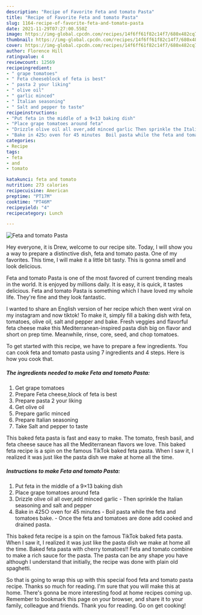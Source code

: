 ```yaml
---
description: "Recipe of Favorite Feta and tomato Pasta"
title: "Recipe of Favorite Feta and tomato Pasta"
slug: 1164-recipe-of-favorite-feta-and-tomato-pasta
date: 2021-11-29T07:27:00.550Z
image: https://img-global.cpcdn.com/recipes/14f6ff61f82c14f7/680x482cq70/feta-and-tomato-pasta-recipe-main-photo.jpg
thumbnail: https://img-global.cpcdn.com/recipes/14f6ff61f82c14f7/680x482cq70/feta-and-tomato-pasta-recipe-main-photo.jpg
cover: https://img-global.cpcdn.com/recipes/14f6ff61f82c14f7/680x482cq70/feta-and-tomato-pasta-recipe-main-photo.jpg
author: Florence Hill
ratingvalue: 4
reviewcount: 12569
recipeingredient:
- " grape tomatoes"
- " Feta cheeseblock of feta is best"
- " pasta 2 your liking"
- " olive oil"
- " garlic minced"
- " Italian seasoning"
- " Salt and pepper to taste"
recipeinstructions:
- "Put feta in the middle of a 9×13 baking dish"
- "Place grape tomatoes around feta"
- "Drizzle olive oil all over,add minced garlic Then sprinkle the Italian seasoning and salt and pepper"
- "Bake in 425○ oven for 45 minutes  Boil pasta while the feta and tomatoes bake. Once the feta and tomatoes are done add cooked and drained pasta."
categories:
- Recipe
tags:
- feta
- and
- tomato

katakunci: feta and tomato 
nutrition: 273 calories
recipecuisine: American
preptime: "PT17M"
cooktime: "PT46M"
recipeyield: "4"
recipecategory: Lunch

---
```



![Feta and tomato Pasta](https://img-global.cpcdn.com/recipes/14f6ff61f82c14f7/680x482cq70/feta-and-tomato-pasta-recipe-main-photo.jpg)

Hey everyone, it is Drew, welcome to our recipe site. Today, I will show you a way to prepare a distinctive dish, feta and tomato pasta. One of my favorites. This time, I will make it a little bit tasty. This is gonna smell and look delicious.

Feta and tomato Pasta is one of the most favored of current trending meals in the world. It is enjoyed by millions daily. It is easy, it is quick, it tastes delicious. Feta and tomato Pasta is something which I have loved my whole life. They're fine and they look fantastic.

I wanted to share an English version of her recipe which then went viral on my instagram and now tiktok! To make it, simply fill a baking dish with feta, tomatoes, olive oil, salt and pepper and bake. Fresh veggies and flavorful feta cheese make this Mediterranean-inspired pasta dish big on flavor and short on prep time. Meanwhile, rinse, core, seed, and chop tomatoes.


To get started with this recipe, we have to prepare a few ingredients. You can cook feta and tomato pasta using 7 ingredients and 4 steps. Here is how you cook that.

<!--inarticleads1-->

##### The ingredients needed to make Feta and tomato Pasta:

1. Get  grape tomatoes
1. Prepare  Feta cheese,block of feta is best
1. Prepare  pasta 2 your liking
1. Get  olive oil
1. Prepare  garlic minced
1. Prepare  Italian seasoning
1. Take  Salt and pepper to taste


This baked feta pasta is fast and easy to make. The tomato, fresh basil, and feta cheese sauce has all the Mediterranean flavors we love. This baked feta recipe is a spin on the famous TikTok baked feta pasta. When I saw it, I realized it was just like the pasta dish we make at home all the time. 

<!--inarticleads2-->

##### Instructions to make Feta and tomato Pasta:

1. Put feta in the middle of a 9×13 baking dish
1. Place grape tomatoes around feta
1. Drizzle olive oil all over,add minced garlic - Then sprinkle the Italian seasoning and salt and pepper
1. Bake in 425○ oven for 45 minutes  - Boil pasta while the feta and tomatoes bake. - Once the feta and tomatoes are done add cooked and drained pasta.


This baked feta recipe is a spin on the famous TikTok baked feta pasta. When I saw it, I realized it was just like the pasta dish we make at home all the time. Baked feta pasta with cherry tomatoes!! Feta and tomato combine to make a rich sauce for the pasta. The pasta can be any shape you have although I understand that initially, the recipe was done with plain old spaghetti. 

So that is going to wrap this up with this special food feta and tomato pasta recipe. Thanks so much for reading. I'm sure that you will make this at home. There's gonna be more interesting food at home recipes coming up. Remember to bookmark this page on your browser, and share it to your family, colleague and friends. Thank you for reading. Go on get cooking!
